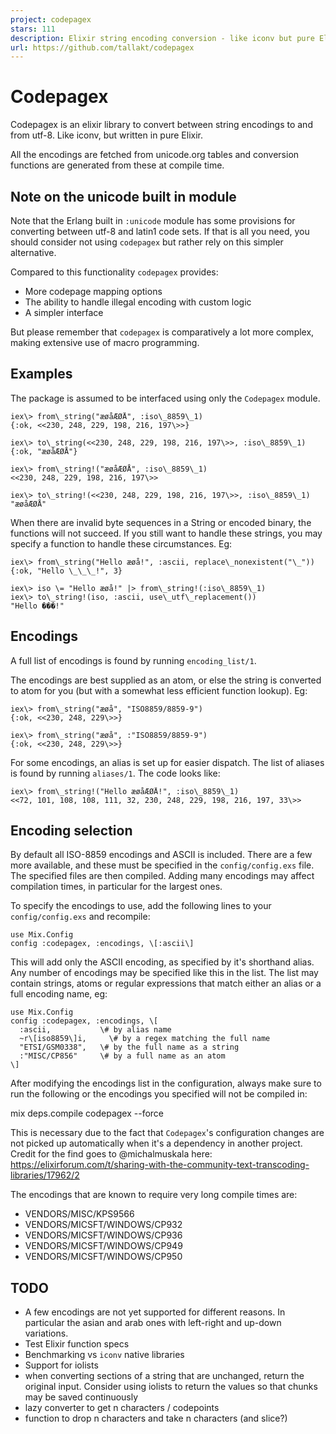 ```yaml
---
project: codepagex
stars: 111
description: Elixir string encoding conversion - like iconv but pure Elixir
url: https://github.com/tallakt/codepagex
---
```


Codepagex
=========

Codepagex is an elixir library to convert between string encodings to and from utf-8. Like iconv, but written in pure Elixir.

All the encodings are fetched from unicode.org tables and conversion functions are generated from these at compile time.

Note on the unicode built in module
-----------------------------------

Note that the Erlang built in `:unicode` module has some provisions for converting between utf-8 and latin1 code sets. If that is all you need, you should consider not using `codepagex` but rather rely on this simpler alternative.

Compared to this functionality `codepagex` provides:

-   More codepage mapping options
-   The ability to handle illegal encoding with custom logic
-   A simpler interface

But please remember that `codepagex` is comparatively a lot more complex, making extensive use of macro programming.

Examples
--------

The package is assumed to be interfaced using only the `Codepagex` module.

    iex\> from\_string("æøåÆØÅ", :iso\_8859\_1)
    {:ok, <<230, 248, 229, 198, 216, 197\>>}

    iex\> to\_string(<<230, 248, 229, 198, 216, 197\>>, :iso\_8859\_1)
    {:ok, "æøåÆØÅ"}

    iex\> from\_string!("æøåÆØÅ", :iso\_8859\_1)
    <<230, 248, 229, 198, 216, 197\>>

    iex\> to\_string!(<<230, 248, 229, 198, 216, 197\>>, :iso\_8859\_1)
    "æøåÆØÅ"

When there are invalid byte sequences in a String or encoded binary, the functions will not succeed. If you still want to handle these strings, you may specify a function to handle these circumstances. Eg:

    iex\> from\_string("Hello æøå!", :ascii, replace\_nonexistent("\_"))
    {:ok, "Hello \_\_\_!", 3}

    iex\> iso \= "Hello æøå!" |> from\_string!(:iso\_8859\_1)
    iex\> to\_string!(iso, :ascii, use\_utf\_replacement())
    "Hello ���!"

Encodings
---------

A full list of encodings is found by running `encoding_list/1`.

The encodings are best supplied as an atom, or else the string is converted to atom for you (but with a somewhat less efficient function lookup). Eg:

    iex\> from\_string("æøå", "ISO8859/8859-9")
    {:ok, <<230, 248, 229\>>}

    iex\> from\_string("æøå", :"ISO8859/8859-9")
    {:ok, <<230, 248, 229\>>}

For some encodings, an alias is set up for easier dispatch. The list of aliases is found by running `aliases/1`. The code looks like:

    iex\> from\_string!("Hello æøåÆØÅ!", :iso\_8859\_1)
    <<72, 101, 108, 108, 111, 32, 230, 248, 229, 198, 216, 197, 33\>>

Encoding selection
------------------

By default all ISO-8859 encodings and ASCII is included. There are a few more available, and these must be specified in the `config/config.exs` file. The specified files are then compiled. Adding many encodings may affect compilation times, in particular for the largest ones.

To specify the encodings to use, add the following lines to your `config/config.exs` and recompile:

    use Mix.Config
    config :codepagex, :encodings, \[:ascii\]

This will add only the ASCII encoding, as specified by it's shorthand alias. Any number of encodings may be specified like this in the list. The list may contain strings, atoms or regular expressions that match either an alias or a full encoding name, eg:

    use Mix.Config
    config :codepagex, :encodings, \[
      :ascii,           \# by alias name
      ~r\[iso8859\]i,     \# by a regex matching the full name
      "ETSI/GSM0338",   \# by the full name as a string
      :"MISC/CP856"     \# by a full name as an atom
    \]

After modifying the encodings list in the configuration, always make sure to run the following or the encodings you specified will not be compiled in:

mix deps.compile codepagex --force

This is necessary due to the fact that `Codepagex`'s configuration changes are not picked up automatically when it's a dependency in another project. Credit for the find goes to @michalmuskala here: https://elixirforum.com/t/sharing-with-the-community-text-transcoding-libraries/17962/2

The encodings that are known to require very long compile times are:

-   VENDORS/MISC/KPS9566
-   VENDORS/MICSFT/WINDOWS/CP932
-   VENDORS/MICSFT/WINDOWS/CP936
-   VENDORS/MICSFT/WINDOWS/CP949
-   VENDORS/MICSFT/WINDOWS/CP950

TODO
----

-   A few encodings are not yet supported for different reasons. In particular the asian and arab ones with left-right and up-down variations.
-   Test Elixir function specs
-   Benchmarking vs `iconv` native libraries
-   Support for iolists
-   when converting sections of a string that are unchanged, return the original input. Consider using iolists to return the values so that chunks may be saved continuously
-   lazy converter to get n characters / codepoints
-   function to drop n characters and take n characters (and slice?)
